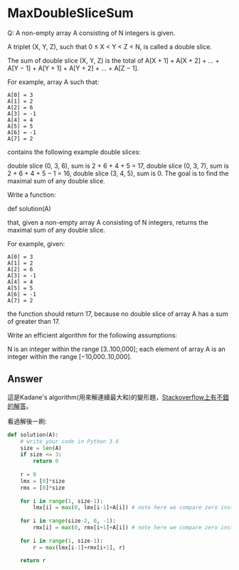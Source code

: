 # MaxDoubleSliceSum
Q: A non-empty array A consisting of N integers is given.

A triplet (X, Y, Z), such that 0 ≤ X < Y < Z < N, is called a double slice.

The sum of double slice (X, Y, Z) is the total of A[X + 1] + A[X + 2] + ... + A[Y − 1] + A[Y + 1] + A[Y + 2] + ... + A[Z − 1].

For example, array A such that:

    A[0] = 3
    A[1] = 2
    A[2] = 6
    A[3] = -1
    A[4] = 4
    A[5] = 5
    A[6] = -1
    A[7] = 2
contains the following example double slices:

double slice (0, 3, 6), sum is 2 + 6 + 4 + 5 = 17,
double slice (0, 3, 7), sum is 2 + 6 + 4 + 5 − 1 = 16,
double slice (3, 4, 5), sum is 0.
The goal is to find the maximal sum of any double slice.

Write a function:

def solution(A)

that, given a non-empty array A consisting of N integers, returns the maximal sum of any double slice.

For example, given:

    A[0] = 3
    A[1] = 2
    A[2] = 6
    A[3] = -1
    A[4] = 4
    A[5] = 5
    A[6] = -1
    A[7] = 2
the function should return 17, because no double slice of array A has a sum of greater than 17.

Write an efficient algorithm for the following assumptions:

N is an integer within the range [3..100,000];
each element of array A is an integer within the range [−10,000..10,000].

## Answer
這是Kadane's algorithm(用來解連續最大和)的變形題，[Stackoverflow上有不錯的解答](https://stackoverflow.com/questions/20660989/max-double-slice-sum)。

看過解後一刷:
```python
def solution(A):
    # write your code in Python 3.6
    size = len(A)
    if size <= 3:
        return 0
    
    r = 0
    lmx = [0]*size
    rmx = [0]*size
    
    for i in range(1, size-1):
        lmx[i] = max(0, lmx[i-1]+A[i]) # note here we compare zero instead of A[i] in the case of "empty left slice". 
        
    for i in range(size-2, 0, -1):
        rmx[i] = max(0, rmx[i+1]+A[i]) # note here we compare zero instead of A[i] in the case of "empty right slice".
        
    for i in range(1, size-1):
        r = max(lmx[i-1]+rmx[i+1], r)
        
    return r
```